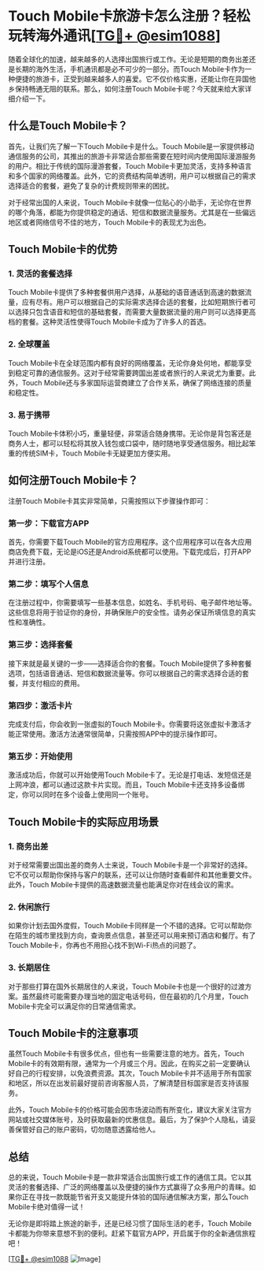 # Touch Mobile卡旅游卡怎么注册？轻松玩转海外通讯[[TG💪+ @esim1088](https://t.me/s/esim1088)]

随着全球化的加速，越来越多的人选择出国旅行或工作。无论是短期的商务出差还是长期的海外生活，手机通讯都是必不可少的一部分。而Touch Mobile卡作为一种便捷的旅游卡，正受到越来越多人的喜爱。它不仅价格实惠，还能让你在异国他乡保持畅通无阻的联系。那么，如何注册Touch Mobile卡呢？今天就来给大家详细介绍一下。

## 什么是Touch Mobile卡？

首先，让我们先了解一下Touch Mobile卡是什么。Touch Mobile是一家提供移动通信服务的公司，其推出的旅游卡非常适合那些需要在短时间内使用国际漫游服务的用户。相比于传统的国际漫游套餐，Touch Mobile卡更加灵活，支持多种语言和多个国家的网络覆盖。此外，它的资费结构简单透明，用户可以根据自己的需求选择适合的套餐，避免了复杂的计费规则带来的困扰。

对于经常出国的人来说，Touch Mobile卡就像一位贴心的小助手，无论你在世界的哪个角落，都能为你提供稳定的通话、短信和数据流量服务。尤其是在一些偏远地区或者网络信号不佳的地方，Touch Mobile卡的表现尤为出色。

## Touch Mobile卡的优势

### 1. 灵活的套餐选择

Touch Mobile卡提供了多种套餐供用户选择，从基础的语音通话到高速的数据流量，应有尽有。用户可以根据自己的实际需求选择合适的套餐，比如短期旅行者可以选择只包含语音和短信的基础套餐，而需要大量数据流量的用户则可以选择更高档的套餐。这种灵活性使得Touch Mobile卡成为了许多人的首选。

### 2. 全球覆盖

Touch Mobile卡在全球范围内都有良好的网络覆盖，无论你身处何地，都能享受到稳定可靠的通信服务。这对于经常需要跨国出差或者旅行的人来说尤为重要。此外，Touch Mobile还与多家国际运营商建立了合作关系，确保了网络连接的质量和稳定性。

### 3. 易于携带

Touch Mobile卡体积小巧，重量轻便，非常适合随身携带。无论你是背包客还是商务人士，都可以轻松将其放入钱包或口袋中，随时随地享受通信服务。相比起笨重的传统SIM卡，Touch Mobile卡无疑更加方便实用。

## 如何注册Touch Mobile卡？

注册Touch Mobile卡其实非常简单，只需按照以下步骤操作即可：

### 第一步：下载官方APP

首先，你需要下载Touch Mobile的官方应用程序。这个应用程序可以在各大应用商店免费下载，无论是iOS还是Android系统都可以使用。下载完成后，打开APP并进行注册。

### 第二步：填写个人信息

在注册过程中，你需要填写一些基本信息，如姓名、手机号码、电子邮件地址等。这些信息将用于验证你的身份，并确保账户的安全性。请务必保证所填信息的真实性和准确性。

### 第三步：选择套餐

接下来就是最关键的一步——选择适合你的套餐。Touch Mobile提供了多种套餐选项，包括语音通话、短信和数据流量等。你可以根据自己的需求选择合适的套餐，并支付相应的费用。

### 第四步：激活卡片

完成支付后，你会收到一张虚拟的Touch Mobile卡。你需要将这张虚拟卡激活才能正常使用。激活方法通常很简单，只需按照APP中的提示操作即可。

### 第五步：开始使用

激活成功后，你就可以开始使用Touch Mobile卡了。无论是打电话、发短信还是上网冲浪，都可以通过这款卡片实现。而且，Touch Mobile卡还支持多设备绑定，你可以同时在多个设备上使用同一个账号。

## Touch Mobile卡的实际应用场景

### 1. 商务出差

对于经常需要出国出差的商务人士来说，Touch Mobile卡是一个非常好的选择。它不仅可以帮助你保持与客户的联系，还可以让你随时查看邮件和其他重要文件。此外，Touch Mobile卡提供的高速数据流量也能满足你对在线会议的需求。

### 2. 休闲旅行

如果你计划去国外度假，Touch Mobile卡同样是一个不错的选择。它可以帮助你在陌生的城市里找到方向，查询景点信息，甚至还可以用来预订酒店和餐厅。有了Touch Mobile卡，你再也不用担心找不到Wi-Fi热点的问题了。

### 3. 长期居住

对于那些打算在国外长期居住的人来说，Touch Mobile卡也是一个很好的过渡方案。虽然最终可能需要办理当地的固定电话号码，但在最初的几个月里，Touch Mobile卡完全可以满足你的日常通信需求。

## Touch Mobile卡的注意事项

虽然Touch Mobile卡有很多优点，但也有一些需要注意的地方。首先，Touch Mobile卡的有效期有限，通常为一个月或三个月。因此，在购买之前一定要确认好自己的行程安排，以免浪费资源。其次，Touch Mobile卡并不适用于所有国家和地区，所以在出发前最好提前咨询客服人员，了解清楚目标国家是否支持该服务。

此外，Touch Mobile卡的价格可能会因市场波动而有所变化，建议大家关注官方网站或社交媒体账号，及时获取最新的优惠信息。最后，为了保护个人隐私，请妥善保管好自己的账户密码，切勿随意透露给他人。

## 总结

总的来说，Touch Mobile卡是一款非常适合出国旅行或工作的通信工具。它以其灵活的套餐选择、广泛的网络覆盖以及便捷的操作方式赢得了众多用户的青睐。如果你正在寻找一款既能节省开支又能提升体验的国际通信解决方案，那么Touch Mobile卡绝对值得一试！

无论你是即将踏上旅途的新手，还是已经习惯了国际生活的老手，Touch Mobile卡都能为你带来意想不到的便利。赶紧下载官方APP，开启属于你的全新通信旅程吧！

[[TG💪+ @esim1088](https://t.me/s/esim1088) ![Image](https://i.postimg.cc/4NQfJmqS/Snipaste-2025-05-13-00-14-12.png)]
